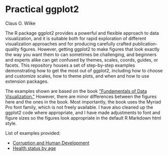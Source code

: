 # Practical ggplot2

Claus O. Wilke

The R package ggplot2 provides a powerful and flexible approach to data visualization, and it is suitable both for rapid exploration of different visualization approaches and for producing carefully crafted publication-quality figures. However, getting ggplot2 to make figures that look exactly the way you want them to can sometimes be challenging, and beginners and experts alike can get confused by themes, scales, coords, guides, or facets. This repository houses a set of step-by-step examples demonstrating how to get the most out of ggplot2, including how to choose and customize scales, how to theme plots, and when and how to use extension packages.

The examples shown are based on the book ["Fundamentals of Data Visualization."](https://serialmentor.com/dataviz) However, there are minor differences between the figures here and the ones in the book. Most importantly, the book uses the Myriad Pro font family, which is not freely available. I have also cleaned up the ggplot2 code where appropriate, and I have made adjustments to font and figure sizes so the figures look appropriate in the default R Markdown html style.

List of examples provided:

- [Corruption and Human Development](https://htmlpreview.github.io/?https://github.com/clauswilke/practical_ggplot2/blob/master/corruption_human_development.html)
- [Health status by age](https://htmlpreview.github.io/?https://github.com/clauswilke/practical_ggplot2/blob/master/health_status.html)